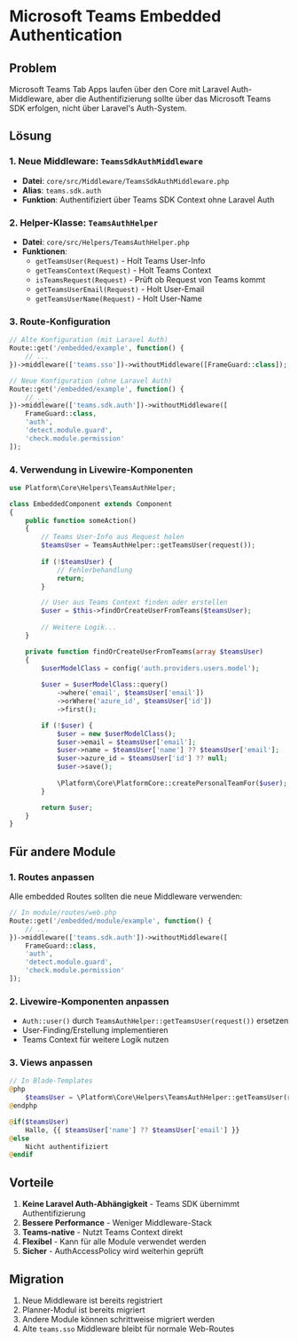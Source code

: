# Microsoft Teams Embedded Authentication

## Problem

Microsoft Teams Tab Apps laufen über den Core mit Laravel Auth-Middleware, aber die Authentifizierung sollte über das Microsoft Teams SDK erfolgen, nicht über Laravel's Auth-System.

## Lösung

### 1. Neue Middleware: `TeamsSdkAuthMiddleware`

- **Datei**: `core/src/Middleware/TeamsSdkAuthMiddleware.php`
- **Alias**: `teams.sdk.auth`
- **Funktion**: Authentifiziert über Teams SDK Context ohne Laravel Auth

### 2. Helper-Klasse: `TeamsAuthHelper`

- **Datei**: `core/src/Helpers/TeamsAuthHelper.php`
- **Funktionen**:
  - `getTeamsUser(Request)` - Holt Teams User-Info
  - `getTeamsContext(Request)` - Holt Teams Context
  - `isTeamsRequest(Request)` - Prüft ob Request von Teams kommt
  - `getTeamsUserEmail(Request)` - Holt User-Email
  - `getTeamsUserName(Request)` - Holt User-Name

### 3. Route-Konfiguration

```php
// Alte Konfiguration (mit Laravel Auth)
Route::get('/embedded/example', function() {
    // ...
})->middleware(['teams.sso'])->withoutMiddleware([FrameGuard::class]);

// Neue Konfiguration (ohne Laravel Auth)
Route::get('/embedded/example', function() {
    // ...
})->middleware(['teams.sdk.auth'])->withoutMiddleware([
    FrameGuard::class, 
    'auth', 
    'detect.module.guard', 
    'check.module.permission'
]);
```

### 4. Verwendung in Livewire-Komponenten

```php
use Platform\Core\Helpers\TeamsAuthHelper;

class EmbeddedComponent extends Component
{
    public function someAction()
    {
        // Teams User-Info aus Request holen
        $teamsUser = TeamsAuthHelper::getTeamsUser(request());
        
        if (!$teamsUser) {
            // Fehlerbehandlung
            return;
        }

        // User aus Teams Context finden oder erstellen
        $user = $this->findOrCreateUserFromTeams($teamsUser);
        
        // Weitere Logik...
    }

    private function findOrCreateUserFromTeams(array $teamsUser)
    {
        $userModelClass = config('auth.providers.users.model');
        
        $user = $userModelClass::query()
            ->where('email', $teamsUser['email'])
            ->orWhere('azure_id', $teamsUser['id'])
            ->first();

        if (!$user) {
            $user = new $userModelClass();
            $user->email = $teamsUser['email'];
            $user->name = $teamsUser['name'] ?? $teamsUser['email'];
            $user->azure_id = $teamsUser['id'] ?? null;
            $user->save();
            
            \Platform\Core\PlatformCore::createPersonalTeamFor($user);
        }

        return $user;
    }
}
```

## Für andere Module

### 1. Routes anpassen

Alle embedded Routes sollten die neue Middleware verwenden:

```php
// In module/routes/web.php
Route::get('/embedded/module/example', function() {
    // ...
})->middleware(['teams.sdk.auth'])->withoutMiddleware([
    FrameGuard::class, 
    'auth', 
    'detect.module.guard', 
    'check.module.permission'
]);
```

### 2. Livewire-Komponenten anpassen

- `Auth::user()` durch `TeamsAuthHelper::getTeamsUser(request())` ersetzen
- User-Finding/Erstellung implementieren
- Teams Context für weitere Logik nutzen

### 3. Views anpassen

```php
// In Blade-Templates
@php
    $teamsUser = \Platform\Core\Helpers\TeamsAuthHelper::getTeamsUser(request());
@endphp

@if($teamsUser)
    Hallo, {{ $teamsUser['name'] ?? $teamsUser['email'] }}
@else
    Nicht authentifiziert
@endif
```

## Vorteile

1. **Keine Laravel Auth-Abhängigkeit** - Teams SDK übernimmt Authentifizierung
2. **Bessere Performance** - Weniger Middleware-Stack
3. **Teams-native** - Nutzt Teams Context direkt
4. **Flexibel** - Kann für alle Module verwendet werden
5. **Sicher** - AuthAccessPolicy wird weiterhin geprüft

## Migration

1. Neue Middleware ist bereits registriert
2. Planner-Modul ist bereits migriert
3. Andere Module können schrittweise migriert werden
4. Alte `teams.sso` Middleware bleibt für normale Web-Routes
